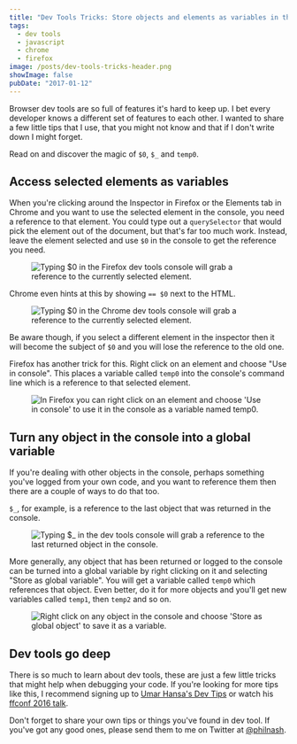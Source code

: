 ```yaml
---
title: "Dev Tools Tricks: Store objects and elements as variables in the console"
tags:
  - dev tools
  - javascript
  - chrome
  - firefox
image: /posts/dev-tools-tricks-header.png
showImage: false
pubDate: "2017-01-12"
---
```


Browser dev tools are so full of features it's hard to keep up. I bet every developer knows a different set of features to each other. I wanted to share a few little tips that I use, that you might not know and that if I don't write down I might forget.

Read on and discover the magic of `$0`, `$_` and `temp0`.

## Access selected elements as variables

When you're clicking around the Inspector in Firefox or the Elements tab in Chrome and you want to use the selected element in the console, you need a reference to that element. You could type out a `querySelector` that would pick the element out of the document, but that's far too much work. Instead, leave the element selected and use `$0` in the console to get the reference you need.

<figure class="post-image">
  <img src="/posts/dev-tools-tricks/firefox-dollar-zero.png" alt="Typing $0 in the Firefox dev tools console will grab a reference to the currently selected element." loading="lazy" />
  </picture>
</figure>

Chrome even hints at this by showing `== $0` next to the HTML.

<figure class="post-image">
  <img src="/posts/dev-tools-tricks/chrome-dollar-zero.png" alt="Typing $0 in the Chrome dev tools console will grab a reference to the currently selected element." loading="lazy" />
</figure>

Be aware though, if you select a different element in the inspector then it will become the subject of `$0` and you will lose the reference to the old one.

Firefox has another trick for this. Right click on an element and choose "Use in console". This places a variable called `temp0` into the console's command line which is a reference to that selected element.

<figure class="post-image">
  <img src="/posts/dev-tools-tricks/firefox-use-in-console.png" alt="In Firefox you can right click on an element and choose 'Use in console' to use it in the console as a variable named temp0." loading="lazy"/>
</figure>

## Turn any object in the console into a global variable

If you're dealing with other objects in the console, perhaps something you've logged from your own code, and you want to reference them then there are a couple of ways to do that too.

`$_`, for example, is a reference to the last object that was returned in the console.

<figure class="post-image">
  <img src="/posts/dev-tools-tricks/firefox-dollar-underscore" alt="Typing $_ in the dev tools console will grab a reference to the last returned object in the console." loading="lazy" />
</figure>

More generally, any object that has been returned or logged to the console can be turned into a global variable by right clicking on it and selecting "Store as global variable". You will get a variable called `temp0` which references that object. Even better, do it for more objects and you'll get new variables called `temp1`, then `temp2` and so on.

<figure class="post-image">
  <img src="/posts/dev-tools-tricks/store-as-global.png" alt="Right click on any object in the console and choose 'Store as global object' to save it as a variable." loading="lazy" />
  </picture>
</figure>

## Dev tools go deep

There is so much to learn about dev tools, these are just a few little tricks that might help when debugging your code. If you're looking for more tips like this, I recommend signing up to [Umar Hansa's Dev Tips](https://umaar.com/dev-tips/) or watch his [ffconf 2016 talk](https://www.youtube.com/watch?v=N33lYfsAsoU&list=PLXmT1r4krsTpDoGcdh1baZPIV6DtX9_rX).

Don't forget to share your own tips or things you've found in dev tool. If you've got any good ones, please send them to me on Twitter at [@philnash](https://twitter.com/philnash).

